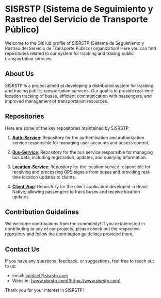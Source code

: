 # SISRSTP (Sistema de Seguimiento y Rastreo del Servicio de Transporte Público)

Welcome to the GitHub profile of SISRSTP (Sistema de Seguimiento y Rastreo del Servicio de Transporte Público) organization! Here you can find repositories related to our system for tracking and tracing public transportation services.

## About Us

SISRSTP is a project aimed at developing a distributed system for tracking and tracing public transportation services. Our goal is to provide real-time location tracking of buses, efficient communication with passengers, and improved management of transportation resources.

## Repositories

Here are some of the key repositories maintained by SISRSTP:

1. **[Auth-Service](link-to-auth-service-repo)**: Repository for the authentication and authorization service responsible for managing user accounts and access control.

2. **[Bus-Service](link-to-bus-service-repo)**: Repository for the bus service responsible for managing bus data, including registration, updates, and querying information.

3. **[Location-Service](link-to-location-service-repo)**: Repository for the location service responsible for receiving and processing GPS signals from buses and providing real-time location updates to clients.

4. **[Client-App](link-to-client-app-repo)**: Repository for the client application developed in React Native, allowing passengers to track buses and receive location updates.

## Contribution Guidelines

We welcome contributions from the community! If you're interested in contributing to any of our projects, please check out the respective repository and follow the contribution guidelines provided there.

## Contact Us

If you have any questions, feedback, or suggestions, feel free to reach out to us:

- Email: [contact@sisrstp.com](mailto:contact@sisrstp.com)
- Website: [www.sisrstp.com](https://www.sisrstp.com)

Thank you for your interest in SISRSTP!
